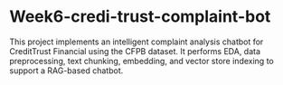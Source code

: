# Week6-credi-trust-complaint-bot 

This project implements an intelligent complaint analysis chatbot for CreditTrust Financial using the CFPB dataset. It performs EDA, data preprocessing, text chunking, embedding, and vector store indexing to support a RAG-based chatbot.